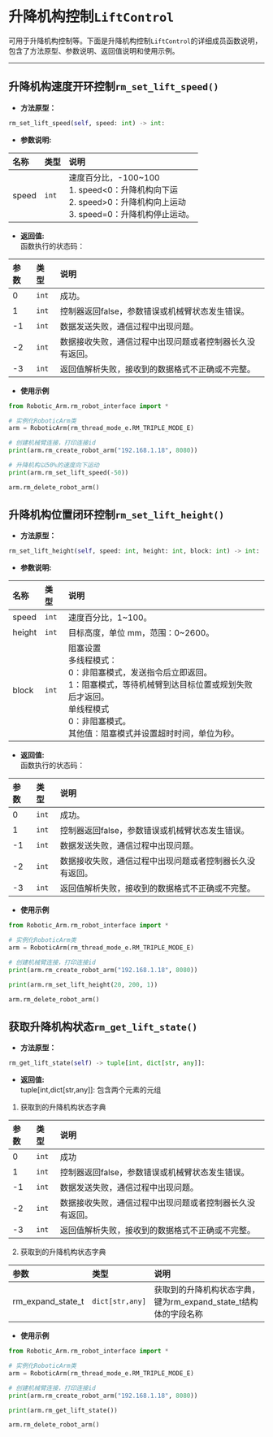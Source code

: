 # 升降机构控制`LiftControl`

可用于升降机构控制等。下面是升降机构控制`LiftControl`的详细成员函数说明，包含了方法原型、参数说明、返回值说明和使用示例。

---

## 升降机构速度开环控制`rm_set_lift_speed()`

- **方法原型：**

```python
rm_set_lift_speed(self, speed: int) -> int:
```

- **参数说明:**

| 名称        | 类型    | 说明                                   |
| :-------- | :---- | :----------------------------------- |
| speed      | `int` | 速度百分比，-100~100</br>1. speed<0：升降机构向下运</br>2. speed>0：升降机构向上运动</br>3. speed=0：升降机构停止运动。|

- **返回值:** </br>
函数执行的状态码：

|   参数    |  类型   |   说明    |
| :--- | :--- | :---|
|   0  |    `int`   |    成功。    |
|   1  |    `int`   |   控制器返回false，参数错误或机械臂状态发生错误。    |
|  -1  |    `int`   |   数据发送失败，通信过程中出现问题。    |
|  -2  |    `int`   |   数据接收失败，通信过程中出现问题或者控制器长久没有返回。    |
|  -3  |    `int`   |   返回值解析失败，接收到的数据格式不正确或不完整。   |

- **使用示例**
  
```python
from Robotic_Arm.rm_robot_interface import *

# 实例化RoboticArm类
arm = RoboticArm(rm_thread_mode_e.RM_TRIPLE_MODE_E)

# 创建机械臂连接，打印连接id
print(arm.rm_create_robot_arm("192.168.1.18", 8080))

# 升降机构以50%的速度向下运动
print(arm.rm_set_lift_speed(-50))

arm.rm_delete_robot_arm()
```

## 升降机构位置闭环控制`rm_set_lift_height()`

- **方法原型：**

```python
rm_set_lift_height(self, speed: int, height: int, block: int) -> int:
```

- **参数说明:**

| 名称        | 类型    | 说明                                   |
| :-------- | :---- | :----------------------------------- |
| speed      | `int` | 速度百分比，1~100。|
| height      | `int` | 目标高度，单位 mm，范围：0~2600。|
|   block  |    `int`    |   阻塞设置</br>多线程模式：</br>0：非阻塞模式，发送指令后立即返回。</br> 1：阻塞模式，等待机械臂到达目标位置或规划失败后才返回。</br>单线程模式</br>0：非阻塞模式。</br>其他值：阻塞模式并设置超时时间，单位为秒。 |

- **返回值:** </br>
函数执行的状态码：

|   参数    |  类型   |   说明    |
| :--- | :--- | :---|
|   0  |    `int`   |    成功。    |
|   1  |    `int`   |   控制器返回false，参数错误或机械臂状态发生错误。    |
|  -1  |    `int`   |   数据发送失败，通信过程中出现问题。    |
|  -2  |    `int`   |   数据接收失败，通信过程中出现问题或者控制器长久没有返回。    |
|  -3  |    `int`   |   返回值解析失败，接收到的数据格式不正确或不完整。   |

- **使用示例**
  
```python
from Robotic_Arm.rm_robot_interface import *

# 实例化RoboticArm类
arm = RoboticArm(rm_thread_mode_e.RM_TRIPLE_MODE_E)

# 创建机械臂连接，打印连接id
print(arm.rm_create_robot_arm("192.168.1.18", 8080))

print(arm.rm_set_lift_height(20, 200, 1))

arm.rm_delete_robot_arm()
```

## 获取升降机构状态`rm_get_lift_state()`

- **方法原型：**

```python
rm_get_lift_state(self) -> tuple[int, dict[str, any]]:
```

- **返回值:** </br>
tuple[int,dict[str,any]]: 包含两个元素的元组

1. 获取到的升降机构状态字典

|   参数    |  类型   |   说明    |
| :--- | :--- | :---|
|   0  |    `int`   |    成功    |
|   1  |    `int`   |   控制器返回false，参数错误或机械臂状态发生错误。    |
|  -1  |    `int`   |   数据发送失败，通信过程中出现问题。    |
|  -2  |    `int`   |   数据接收失败，通信过程中出现问题或者控制器长久没有返回。    |
|  -3  |    `int`   |   返回值解析失败，接收到的数据格式不正确或不完整。   |

2. 获取到的升降机构状态字典

|   参数    |  类型   |   说明    |
| :--- | :--- | :---|
|   rm_expand_state_t  |    `dict[str,any]`   |    获取到的升降机构状态字典，键为rm_expand_state_t结构体的字段名称    |

- **使用示例**
  
```python
from Robotic_Arm.rm_robot_interface import *

# 实例化RoboticArm类
arm = RoboticArm(rm_thread_mode_e.RM_TRIPLE_MODE_E)

# 创建机械臂连接，打印连接id
print(arm.rm_create_robot_arm("192.168.1.18", 8080))

print(arm.rm_get_lift_state())

arm.rm_delete_robot_arm()
```
